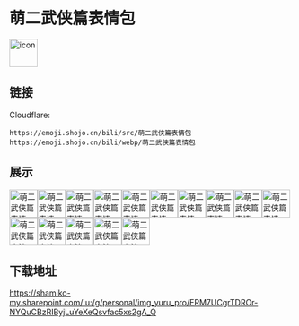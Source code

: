 # 萌二武侠篇表情包
<img src="https://emoji.shojo.cn/bili/src/萌二武侠篇表情包/icon.png" width="50" height="50" alt="icon">

## 链接
Cloudflare:
```
https://emoji.shojo.cn/bili/src/萌二武侠篇表情包
https://emoji.shojo.cn/bili/webp/萌二武侠篇表情包
```
## 展示
<img src="https://emoji.shojo.cn/bili/src/萌二武侠篇表情包/萌二武侠篇表情包-怕怕.png" width="50" height="50" alt="萌二武侠篇表情包-怕怕"><img src="https://emoji.shojo.cn/bili/src/萌二武侠篇表情包/萌二武侠篇表情包-略懂.png" width="50" height="50" alt="萌二武侠篇表情包-略懂"><img src="https://emoji.shojo.cn/bili/src/萌二武侠篇表情包/萌二武侠篇表情包-我来也.png" width="50" height="50" alt="萌二武侠篇表情包-我来也"><img src="https://emoji.shojo.cn/bili/src/萌二武侠篇表情包/萌二武侠篇表情包-收到.png" width="50" height="50" alt="萌二武侠篇表情包-收到"><img src="https://emoji.shojo.cn/bili/src/萌二武侠篇表情包/萌二武侠篇表情包-记仇.png" width="50" height="50" alt="萌二武侠篇表情包-记仇"><img src="https://emoji.shojo.cn/bili/src/萌二武侠篇表情包/萌二武侠篇表情包-无语.png" width="50" height="50" alt="萌二武侠篇表情包-无语"><img src="https://emoji.shojo.cn/bili/src/萌二武侠篇表情包/萌二武侠篇表情包-爆笑.png" width="50" height="50" alt="萌二武侠篇表情包-爆笑"><img src="https://emoji.shojo.cn/bili/src/萌二武侠篇表情包/萌二武侠篇表情包-喜欢.png" width="50" height="50" alt="萌二武侠篇表情包-喜欢"><img src="https://emoji.shojo.cn/bili/src/萌二武侠篇表情包/萌二武侠篇表情包-超凶.png" width="50" height="50" alt="萌二武侠篇表情包-超凶"><img src="https://emoji.shojo.cn/bili/src/萌二武侠篇表情包/萌二武侠篇表情包-好鼎.png" width="50" height="50" alt="萌二武侠篇表情包-好鼎"><img src="https://emoji.shojo.cn/bili/src/萌二武侠篇表情包/萌二武侠篇表情包-谢过.png" width="50" height="50" alt="萌二武侠篇表情包-谢过"><img src="https://emoji.shojo.cn/bili/src/萌二武侠篇表情包/萌二武侠篇表情包-告辞.png" width="50" height="50" alt="萌二武侠篇表情包-告辞"><img src="https://emoji.shojo.cn/bili/src/萌二武侠篇表情包/萌二武侠篇表情包-飙泪.png" width="50" height="50" alt="萌二武侠篇表情包-飙泪"><img src="https://emoji.shojo.cn/bili/src/萌二武侠篇表情包/萌二武侠篇表情包-冷静.png" width="50" height="50" alt="萌二武侠篇表情包-冷静"><img src="https://emoji.shojo.cn/bili/src/萌二武侠篇表情包/萌二武侠篇表情包-想你.png" width="50" height="50" alt="萌二武侠篇表情包-想你">

## 下载地址

https://shamiko-my.sharepoint.com/:u:/g/personal/img_yuru_pro/ERM7UCgrTDROr-NYQuCBzRIByjLuYeXeQsvfac5xs2gA_Q